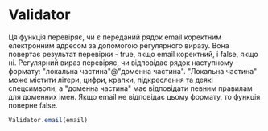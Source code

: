 # Validator
Ця функція перевіряє, чи є переданий рядок email коректним електронним адресом за допомогою регулярного виразу. Вона повертає результат перевірки - true, якщо email коректний, і false, якщо ні. Регулярний вираз перевіряє, чи відповідає рядок наступному формату: "локальна частина"@"доменна частина". "Локальна частина" може містити літери, цифри, крапки, підкреслення та деякі спецсимволи, а "доменна частина" має відповідати певним правилам для доменних імен. Якщо email не відповідає цьому формату, то функція поверне false.
```javascript
Validator.email(email)
```
